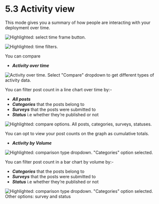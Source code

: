 # 5.3 Activity view

This mode gives you a summary of how people are interacting with your deployment over time.

![Highlighted: select time frame button.](../.gitbook/assets/Activity\_Mode.png)

![Highlighted: time filters.](../.gitbook/assets/Activity\_timeframe.png)

You can compare

* _**Activity over time**_

![Activity over time. Select "Compare" dropdown to get different types of activity data.](../.gitbook/assets/Activity\_over\_time.png)

You can filter post count in a line chart over time by:-

* _**All posts**_
* _**Categories**_ that the posts belong to
* _**Surveys**_ that the posts were submitted to
* _**Status**_ i.e whether they’re published or not

![Highlighted: compare options. All posts, categories, surveys, statuses.](../.gitbook/assets/activity\_time\_filter.png)

You can opt to view your post counts on the graph as cumulative totals.

* _**Activity by Volume**_

![Highlighted: comparison type dropdown. "Categories" option selected.](../.gitbook/assets/Activity\_by\_volume.png)

You can filter post count in a bar chart by volume by:-

* _**Categories**_ that the posts belong to
* _**Surveys**_ that the posts were submitted to
* _**Status**_ i.e whether they’re published or not

![Highlighted: comparison type dropdown. "Categories" option selected. Other options: survey and status](../.gitbook/assets/Activity\_by\_volume\_filter.png)
